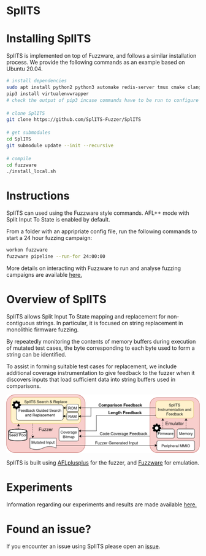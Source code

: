 # SplITS

# Installing SplITS
SplITS is implemented on top of Fuzzware, and follows a similar installation process. We provide the following commands as an example based on Ubuntu 20.04.

```bash
# install dependencies
sudo apt install python2 python3 automake redis-server tmux cmake clang unzip python3-pip
pip3 install virtualenvwrapper
# check the output of pip3 incase commands have to be run to configure the environment

# clone SplITS
git clone https://github.com/SplITS-Fuzzer/SplITS

# get submodules
cd SplITS
git submodule update --init --recursive

# compile
cd fuzzware
./install_local.sh
```


# Instructions
SplITS can used using the Fuzzware style commands. AFL++ mode with Split Input To State is enabled by default.

From a folder with an appripriate config file, run the following commands to start a 24 hour fuzzing campaign:

```bash
workon fuzzware
fuzzware pipeline --run-for 24:00:00
```

More details on interacting with Fuzzware to run and analyse fuzzing campaigns are available [here.](https://github.com/fuzzware-fuzzer/fuzzware)

# Overview of SplITS
SplITS allows Split Input To State mapping and replacement for non-contiguous strings. In particular, it is focused on string replacement in monolithic firmware fuzzing.

By repeatedly monitoring the contents of memory buffers during execution of mutated test cases, the byte corresponding to each byte used to form a string can be identified.

To assist in forming suitable test cases for replacement, we include additional coverage instrumentation to give feedback to the fuzzer when it discovers inputs that load sufficient data into string buffers used in comparisons.

![SplITS Overview](images/overview.png)

SplITS is built using [AFLplusplus](https://github.com/SplITS-Fuzzer/AFLplusplus) for the fuzzer, and [Fuzzware](https://github.com/SplITS-Fuzzer/fuzzware) for emulation.

# Experiments
Information regarding our experiments and results are made available [here.](https://github.com/SplITS-Fuzzer/SplITS-Experiments)

# Found an issue?
If you encounter an issue using SplITS please open an [issue](https://github.com/SplITS-Fuzzer/SplITS/issues).
